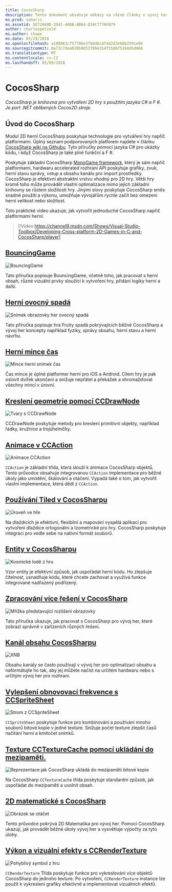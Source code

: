 ```yaml
---
title: CocosSharp
description: Tento dokument obsahuje odkazy na různé články o vývoj her s CocosSharp.
ms.prod: xamarin
ms.assetid: 5E72869D-3541-408B-AB64-D34C777AFB79
author: charlespetzold
ms.author: chape
ms.date: 03/29/2018
ms.openlocfilehash: a188863cf57706e3f9dd6c8f4d2d3e60b2591e0b
ms.sourcegitcommit: 0a72c7dea020b965378b6314f558bf5360dbd066
ms.translationtype: MT
ms.contentlocale: cs-CZ
ms.lasthandoff: 05/09/2018
---
```

# <a name="cocossharp"></a>CocosSharp

_CocosSharp je knihovna pro vytváření 2D hry s použitím jazyka C# a F #. Je port .NET oblíbených Cocos2D stroje._

## <a name="introduction-to-cocossharp"></a>Úvod do CocosSharp

Modul 2D herní CocosSharp poskytuje technologie pro vytváření hry napříč platformami. Úplný seznam podporovaných platforem najdete v článku [CocosSharp wiki na Githubu](https://github.com/mono/CocosSharp/wiki).
Tyto příručky pomocí jazyka C# pro ukázky kódu, i když CocosSharp je také plně funkční a F #.

Poskytuje základní CocosSharp [MonoGame framework](http://www.monogame.net/), který je sám napříč platformami, hardwaru accelerated rozhraní API poskytuje grafiky, zvuk, herní stavu správy, vstup a obsahu kanálu pro import prostředky.
CocosSharp je efektivní abstraktní vrstvu vhodný pro 2D hry.
Větší hry kromě toho může provádět vlastní optimalizace mimo jejich základní knihovny se růstem složitosti hry. Jinými slovy poskytuje CocosSharp směs snadné použití a výkonu, umožňuje vývojářům rychle začít bez omezení herní velikost nebo složitost.

Toto praktické video ukazuje, jak vytvořit jednoduché CocosSharp napříč platformami herní:

> [!Video https://channel9.msdn.com/Shows/Visual-Studio-Toolbox/Developing-Cross-platform-2D-Games-in-C-and-CocosSharp/player]

## <a name="bouncinggamegraphics-gamescocossharpbouncing-gamemd"></a>[BouncingGame](~/graphics-games/cocossharp/bouncing-game.md)

![BouncingGame](images/bouncing-game.png "BouncingGame")

Tato příručka popisuje BouncingGame, včetně toho, jak pracovat s herní obsah, různé vizuální prvky sloužící k vytvoření hry, přidání logiky herní a další.

## <a name="fruity-falls-gamegraphics-gamescocossharpfruity-fallsmd"></a>[Herní ovocný spadá](~/graphics-games/cocossharp/fruity-falls.md)

![Snímek obrazovky her ovocný spadá](images/fruity-falls.png "ovocný spadá her – snímek obrazovky")

Tato příručka popisuje hra Fruity spadá pokrývajících běžné CocosSharp a vývoj her koncepty například fyziky, správy obsahu, herní stavu a herní návrhu.  

## <a name="coin-time-gamegraphics-gamescocossharpcointimemd"></a>[Herní mince čas](~/graphics-games/cocossharp/cointime.md)

![Mince herní snímek čas](images/cointime.png "mince čas herní – snímek obrazovky")

Čas mince je úplné platformer herní pro iOS a Android. Cílem hry je pak oslovit dvířek ukončení a snižuje nepřátel a překážek a shromažďovat všechny mincí v úrovní.

## <a name="drawing-geometry-with-ccdrawnodegraphics-gamescocossharpccdrawnodemd"></a>[Kreslení geometrie pomocí CCDrawNode](~/graphics-games/cocossharp/ccdrawnode.md)

![Tvary s CCDrawNode](images/ccdrawnode.png "vykreslené s CCDrawNode tvarů")

CCDrawNode poskytuje metody pro kreslení primitivní objekty, například řádky, kružnice a trojúhelníčky.

## <a name="animating-with-ccactiongraphics-gamescocossharpccactionmd"></a>[Animace v CCAction](~/graphics-games/cocossharp/ccaction.md)

![Animace CCAction](images/ccaction.png "A CCAction animace")

`CCAction` je základní třída, která slouží k animace CocosSharp objektů. Tento průvodce obsahuje integrovanou `CCAction` implementace pro běžné úkoly jako umístění, škálování a otáčení. Vypadá také o tom, jak vytvořit vlastní implementace, která dědí z `CCAction`.

## <a name="using-tiled-with-cocossharpgraphics-gamescocossharptiledmd"></a>[Používání Tiled v CocosSharpu](~/graphics-games/cocossharp/tiled.md)

![Úroveň ve hře](images/tiled.png "úroveň ve hře")

Na dlaždicích je efektivní, flexibilní a mapování vyspělá aplikací pro vytvoření dlaždice ortogonální a Izometrické pro hry. CocosSharp poskytuje integraci pro vedle sebe na nativní formát souborů.

## <a name="entities-in-cocossharpgraphics-gamescocossharpentitiesmd"></a>[Entity v CocosSharpu](~/graphics-games/cocossharp/entities.md)

![Kosmické lodě z hru](images/entities.png "kosmické lodě z hry")

Vzor entity je efektivní způsob, jak uspořádat herní kódu. Ho zlepšuje čitelnost, usnadňuje kódu, které chcete zachovat a využívá funkce integrované nadřazený podřízený.

## <a name="handling-multiple-resolutions-in-cocossharpgraphics-gamescocossharpresolutionsmd"></a>[Zpracování více řešení v CocosSharp](~/graphics-games/cocossharp/resolutions.md)

![Mřížka představující rozlišení obrazovky](images/resolutions.png "mřížka představující rozlišení obrazovky")

Tato příručka ukazuje, jak pracovat s CocosSharp pro vývoj her, které zobrazí správně v zařízeních různých řešení.

## <a name="cocossharp-content-pipelinegraphics-gamescocossharpcontent-pipelineindexmd"></a>[Kanál obsahu CocosSharpu](~/graphics-games/cocossharp/content-pipeline/index.md)

![XNB](images/content-pipeline.png "XNB")

Obsahu kanály se často používají v vývoj her pro optimalizaci obsahu a naformátujte ho tak, aby jej můžete načíst na určitém hardwaru nebo s určitým vývoj her pro rozhraní.

## <a name="improving-frame-rate-with-ccspritesheetgraphics-gamescocossharpccspritesheetmd"></a>[Vylepšení obnovovací frekvence s CCSpriteSheet](~/graphics-games/cocossharp/ccspritesheet.md)

![Strom z CCSpriteSheet](images/ccspritesheet.png "stromu z CCSpriteSheet")

`CCSpriteSheet` poskytuje funkce pro kombinování a používání mnoho souborů bitové kopie v jedné texture. Snižuje počet texture zlepšit časů načítání herní a kmitočet snímků.

## <a name="texture-caching-using-cctexturecachegraphics-gamescocossharptexture-cachemd"></a>[Texture CCTextureCache pomocí ukládání do mezipaměti.](~/graphics-games/cocossharp/texture-cache.md)

![Reprezentace jak CocosSharp ukládá do mezipaměti bitové kopie](images/texture-cache.png "reprezentace jak CocosSharp ukládá do mezipaměti bitové kopie")

Na CocosSharp `CCTextureCache` třída poskytuje standardní způsob, jak uspořádat do mezipaměti a uvolnit obsah. 

## <a name="2d-math-with-cocossharpgraphics-gamescocossharpmathmd"></a>[2D matematické s CocosSharp](~/graphics-games/cocossharp/math.md)

![Obrázek se otáčet](images/math.png "bitovou kopii se otočen")

Tento průvodce pokrývá 2D Matematika pro vývoj her. Pomocí CocosSharp ukazují, jak provádět běžné úkoly vývoj her a vysvětluje výpočty za tyto úlohy.

## <a name="performance-and-visual-effects-with-ccrendertexturegraphics-gamescocossharpccrendertexturemd"></a>[Výkon a vizuální efekty s CCRenderTexture](~/graphics-games/cocossharp/ccrendertexture.md)

![Pohyblivý symbol z hru](images/ccrendertexture.png "pohyblivý symbol z hry")

`CCRenderTexture` Třída poskytuje funkce pro vykreslování více objektů CocosSharp do jednoho texture. Po vytvoření, `CCRenderTexture` instance lze použít k vykreslení grafiky efektivně a implementovat vizuálních efektů.
